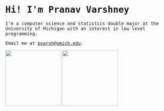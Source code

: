 <h1><samp>Hi! I'm Pranav Varshney</samp></h1>

<samp>I'm a computer science and statistics double major at the University of Michigan with an interest in low level programming.</samp>

<samp>Email me at [pvarsh@umich.edu](mailto:jonasg@umich.edu).</samp>

<div>
  <img height="175" align="center" src="https://streak-stats.demolab.com?user=pvarshh&theme=tokyonight&border_radius=4.5" />
  <img height="175" align="left" src="https://github-readme-stats.vercel.app/api/top-langs/?username=jonasiwnl&layout=compact&theme=tokyonight&hide=astro" />
</div>
